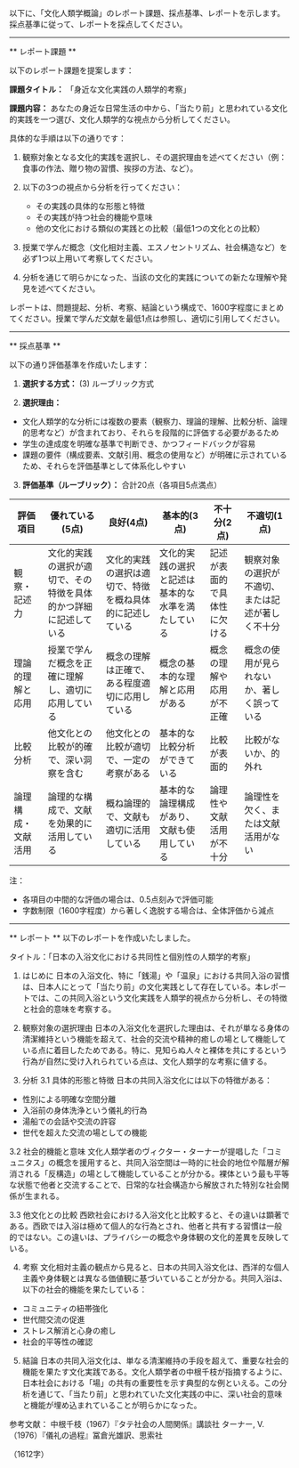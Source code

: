 以下に、「文化人類学概論」のレポート課題、採点基準、レポートを示します。採点基準に従って、レポートを採点してください。

---------------------------------------
** レポート課題 **

以下のレポート課題を提案します：

**課題タイトル：**
「身近な文化実践の人類学的考察」

**課題内容：**
あなたの身近な日常生活の中から、「当たり前」と思われている文化的実践を一つ選び、文化人類学的な視点から分析してください。

具体的な手順は以下の通りです：

1. 観察対象となる文化的実践を選択し、その選択理由を述べてください（例：食事の作法、贈り物の習慣、挨拶の方法、など）。

2. 以下の3つの視点から分析を行ってください：
   - その実践の具体的な形態と特徴
   - その実践が持つ社会的機能や意味
   - 他の文化における類似の実践との比較（最低1つの文化との比較）

3. 授業で学んだ概念（文化相対主義、エスノセントリズム、社会構造など）を必ず1つ以上用いて考察してください。

4. 分析を通じて明らかになった、当該の文化的実践についての新たな理解や発見を述べてください。

レポートは、問題提起、分析、考察、結論という構成で、1600字程度にまとめてください。授業で学んだ文献を最低1点は参照し、適切に引用してください。

---------------------------------------
** 採点基準 **

以下の通り評価基準を作成いたします：

1. **選択する方式：** (3) ルーブリック方式

2. **選択理由：**
- 文化人類学的な分析には複数の要素（観察力、理論的理解、比較分析、論理的思考など）が含まれており、それらを段階的に評価する必要があるため
- 学生の達成度を明確な基準で判断でき、かつフィードバックが容易
- 課題の要件（構成要素、文献引用、概念の使用など）が明確に示されているため、それらを評価基準として体系化しやすい

3. **評価基準（ルーブリック）：**
合計20点（各項目5点満点）

| 評価項目 | 優れている(5点) | 良好(4点) | 基本的(3点) | 不十分(2点) | 不適切(1点) |
|---------|--------------|---------|----------|----------|----------|
| 観察・記述力 | 文化的実践の選択が適切で、その特徴を具体的かつ詳細に記述している | 文化的実践の選択は適切で、特徴を概ね具体的に記述している | 文化的実践の選択と記述は基本的な水準を満たしている | 記述が表面的で具体性に欠ける | 観察対象の選択が不適切、または記述が著しく不十分 |
| 理論的理解と応用 | 授業で学んだ概念を正確に理解し、適切に応用している | 概念の理解は正確で、ある程度適切に応用している | 概念の基本的な理解と応用がある | 概念の理解や応用が不正確 | 概念の使用が見られないか、著しく誤っている |
| 比較分析 | 他文化との比較が的確で、深い洞察を含む | 他文化との比較が適切で、一定の考察がある | 基本的な比較分析ができている | 比較が表面的 | 比較がないか、的外れ |
| 論理構成・文献活用 | 論理的な構成で、文献を効果的に活用している | 概ね論理的で、文献も適切に活用している | 基本的な論理構成があり、文献も使用している | 論理性や文献活用が不十分 | 論理性を欠く、または文献活用がない |

注：
- 各項目の中間的な評価の場合は、0.5点刻みで評価可能
- 字数制限（1600字程度）から著しく逸脱する場合は、全体評価から減点

---------------------------------------
** レポート **
以下のレポートを作成いたしました。

タイトル：「日本の入浴文化における共同性と個別性の人類学的考察」

1. はじめに
日本の入浴文化、特に「銭湯」や「温泉」における共同入浴の習慣は、日本人にとって「当たり前」の文化実践として存在している。本レポートでは、この共同入浴という文化実践を人類学的視点から分析し、その特徴と社会的意味を考察する。

2. 観察対象の選択理由
日本の入浴文化を選択した理由は、それが単なる身体の清潔維持という機能を超えて、社会的交流や精神的癒しの場として機能している点に着目したためである。特に、見知らぬ人々と裸体を共にするという行為が自然に受け入れられている点は、文化人類学的な考察に値する。

3. 分析
3.1 具体的形態と特徴
日本の共同入浴文化には以下の特徴がある：
- 性別による明確な空間分離
- 入浴前の身体洗浄という儀礼的行為
- 湯船での会話や交流の許容
- 世代を超えた交流の場としての機能

3.2 社会的機能と意味
文化人類学者のヴィクター・ターナーが提唱した「コミュニタス」の概念を援用すると、共同入浴空間は一時的に社会的地位や階層が解消される「反構造」の場として機能していることが分かる。裸体という最も平等な状態で他者と交流することで、日常的な社会構造から解放された特別な社会関係が生まれる。

3.3 他文化との比較
西欧社会における入浴文化と比較すると、その違いは顕著である。西欧では入浴は極めて個人的な行為とされ、他者と共有する習慣は一般的ではない。この違いは、プライバシーの概念や身体観の文化的差異を反映している。

4. 考察
文化相対主義の観点から見ると、日本の共同入浴文化は、西洋的な個人主義や身体観とは異なる価値観に基づいていることが分かる。共同入浴は、以下の社会的機能を果たしている：

- コミュニティの紐帯強化
- 世代間交流の促進
- ストレス解消と心身の癒し
- 社会的平等性の確認

5. 結論
日本の共同入浴文化は、単なる清潔維持の手段を超えて、重要な社会的機能を果たす文化実践である。文化人類学者の中根千枝が指摘するように、日本社会における「場」の共有の重要性を示す典型的な例といえる。この分析を通じて、「当たり前」と思われていた文化実践の中に、深い社会的意味と機能が埋め込まれていることが明らかになった。

参考文献：
中根千枝（1967）『タテ社会の人間関係』講談社
ターナー, V.（1976）『儀礼の過程』冨倉光雄訳、思索社

（1612字）

